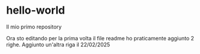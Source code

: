 # hello-world

Il mio primo repository

Ora sto editando per la prima volta il file readme
ho praticamente aggiunto 2 righe.
Aggiunto un'altra riga il 22/02/2025
